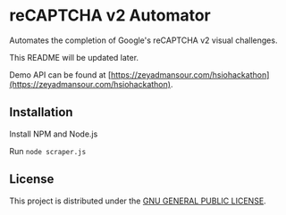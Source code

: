 # reCAPTCHA v2 Automator
    
Automates the completion of Google's reCAPTCHA v2 visual challenges.

This README will be updated later.

Demo API can be found at [https://zeyadmansour.com/hsiohackathon](https://zeyadmansour.com/hsiohackathon).

## Installation

Install NPM and Node.js

Run
```node scraper.js```

## License

This project is distributed under the [GNU GENERAL PUBLIC LICENSE](https://github.com/ultralytics/yolov5/blob/master/LICENSE).

